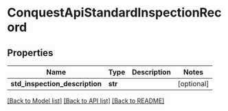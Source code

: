 # ConquestApiStandardInspectionRecord

## Properties
Name | Type | Description | Notes
------------ | ------------- | ------------- | -------------
**std_inspection_description** | **str** |  | [optional] 

[[Back to Model list]](../README.md#documentation-for-models) [[Back to API list]](../README.md#documentation-for-api-endpoints) [[Back to README]](../README.md)


